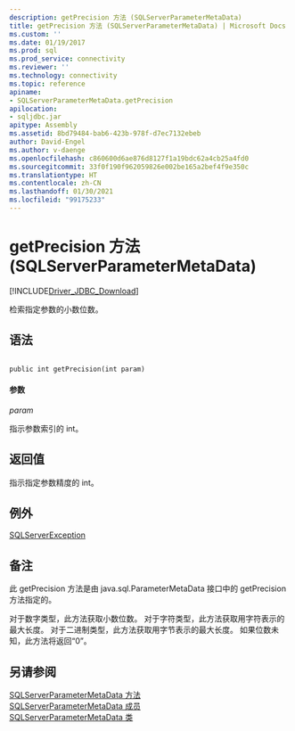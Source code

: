 ```yaml
---
description: getPrecision 方法 (SQLServerParameterMetaData)
title: getPrecision 方法 (SQLServerParameterMetaData) | Microsoft Docs
ms.custom: ''
ms.date: 01/19/2017
ms.prod: sql
ms.prod_service: connectivity
ms.reviewer: ''
ms.technology: connectivity
ms.topic: reference
apiname:
- SQLServerParameterMetaData.getPrecision
apilocation:
- sqljdbc.jar
apitype: Assembly
ms.assetid: 8bd79484-bab6-423b-978f-d7ec7132ebeb
author: David-Engel
ms.author: v-daenge
ms.openlocfilehash: c860600d6ae876d8127f1a19bdc62a4cb25a4fd0
ms.sourcegitcommit: 33f0f190f962059826e002be165a2bef4f9e350c
ms.translationtype: HT
ms.contentlocale: zh-CN
ms.lasthandoff: 01/30/2021
ms.locfileid: "99175233"
---
```

# <a name="getprecision-method-sqlserverparametermetadata"></a>getPrecision 方法 (SQLServerParameterMetaData)
[!INCLUDE[Driver_JDBC_Download](../../../includes/driver_jdbc_download.md)]

  检索指定参数的小数位数。  
  
## <a name="syntax"></a>语法  
  
```  
  
public int getPrecision(int param)  
```  
  
#### <a name="parameters"></a>参数  
 *param*  
  
 指示参数索引的 int。  
  
## <a name="return-value"></a>返回值  
 指示指定参数精度的 int。  
  
## <a name="exceptions"></a>例外  
 [SQLServerException](../../../connect/jdbc/reference/sqlserverexception-class.md)  
  
## <a name="remarks"></a>备注  
 此 getPrecision 方法是由 java.sql.ParameterMetaData 接口中的 getPrecision 方法指定的。  
  
 对于数字类型，此方法获取小数位数。 对于字符类型，此方法获取用字符表示的最大长度。 对于二进制类型，此方法获取用字节表示的最大长度。 如果位数未知，此方法将返回“0”。  
  
## <a name="see-also"></a>另请参阅  
 [SQLServerParameterMetaData 方法](../../../connect/jdbc/reference/sqlserverparametermetadata-methods.md)   
 [SQLServerParameterMetaData 成员](../../../connect/jdbc/reference/sqlserverparametermetadata-members.md)   
 [SQLServerParameterMetaData 类](../../../connect/jdbc/reference/sqlserverparametermetadata-class.md)  
  
  
